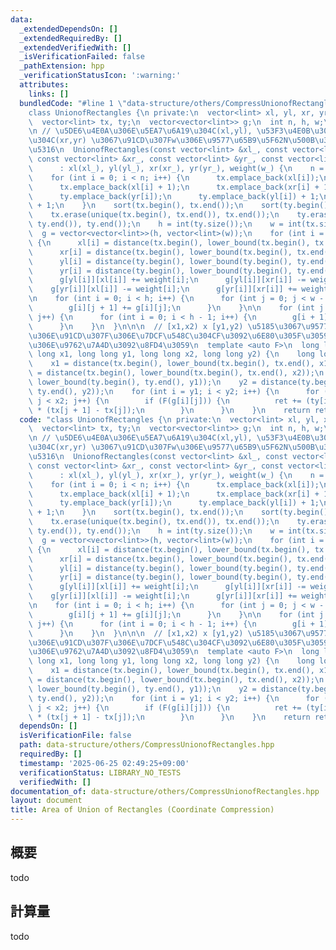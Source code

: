 ```yaml
---
data:
  _extendedDependsOn: []
  _extendedRequiredBy: []
  _extendedVerifiedWith: []
  _isVerificationFailed: false
  _pathExtension: hpp
  _verificationStatusIcon: ':warning:'
  attributes:
    links: []
  bundledCode: "#line 1 \"data-structure/others/CompressUnionofRectangles.hpp\"\n\
    class UnionofRectangles {\n private:\n  vector<lint> xl, yl, xr, yr, weight;\n\
    \  vector<lint> tx, ty;\n  vector<vector<lint>> g;\n  int n, h, w;\n\n public:\n\
    \n // \u5DE6\u4E0A\u306E\u5EA7\u6A19\u304C(xl,yl), \u53F3\u4E0B\u306E\u5EA7\u6A19\
    \u304C(xr,yr) \u3067\u91CD\u307Fw\u306E\u9577\u65B9\u5F62N\u500B\u3067\u521D\u671F\
    \u5316\n  UnionofRectangles(const vector<lint> &xl_, const vector<lint> &yl_,\
    \ const vector<lint> &xr_, const vector<lint> &yr_, const vector<lint> &w_)\n\
    \      : xl(xl_), yl(yl_), xr(xr_), yr(yr_), weight(w_) {\n    n = int(xl.size());\n\
    \    for (int i = 0; i < n; i++) {\n      tx.emplace_back(xl[i]);\n      tx.emplace_back(xr[i]);\n\
    \      tx.emplace_back(xl[i] + 1);\n      tx.emplace_back(xr[i] + 1);\n      ty.emplace_back(yl[i]);\n\
    \      ty.emplace_back(yr[i]);\n      ty.emplace_back(yl[i]) + 1;\n      ty.emplace_back(yr[i])\
    \ + 1;\n    }\n    sort(tx.begin(), tx.end());\n    sort(ty.begin(), ty.end());\n\
    \    tx.erase(unique(tx.begin(), tx.end()), tx.end());\n    ty.erase(unique(ty.begin(),\
    \ ty.end()), ty.end());\n    h = int(ty.size());\n    w = int(tx.size());\n  \
    \  g = vector<vector<lint>>(h, vector<lint>(w));\n    for (int i = 0; i < n; i++)\
    \ {\n      xl[i] = distance(tx.begin(), lower_bound(tx.begin(), tx.end(), xl[i]));\n\
    \      xr[i] = distance(tx.begin(), lower_bound(tx.begin(), tx.end(), xr[i]));\n\
    \      yl[i] = distance(ty.begin(), lower_bound(ty.begin(), ty.end(), yl[i]));\n\
    \      yr[i] = distance(ty.begin(), lower_bound(ty.begin(), ty.end(), yr[i]));\n\
    \      g[yl[i]][xl[i]] += weight[i];\n      g[yl[i]][xr[i]] -= weight[i];\n  \
    \    g[yr[i]][xl[i]] -= weight[i];\n      g[yr[i]][xr[i]] += weight[i];\n    }\n\
    \n    for (int i = 0; i < h; i++) {\n      for (int j = 0; j < w - 1; j++) {\n\
    \        g[i][j + 1] += g[i][j];\n      }\n    }\n\n    for (int j = 0; j < w;\
    \ j++) {\n      for (int i = 0; i < h - 1; i++) {\n        g[i + 1][j] += g[i][j];\n\
    \      }\n    }\n  }\n\n\n  // [x1,x2) x [y1,y2) \u5185\u3067\u9577\u65B9\u5F62\
    \u306E\u91CD\u307F\u306E\u7DCF\u548C\u304CF\u3092\u6E80\u305F\u3059\u90E8\u5206\
    \u306E\u9762\u7A4D\u3092\u8FD4\u3059\n  template <auto F>\n  long long query(long\
    \ long x1, long long y1, long long x2, long long y2) {\n    long long ret = 0;\n\
    \    x1 = distance(tx.begin(), lower_bound(tx.begin(), tx.end(), x1));\n    x2\
    \ = distance(tx.begin(), lower_bound(tx.begin(), tx.end(), x2));\n    y1 = distance(ty.begin(),\
    \ lower_bound(ty.begin(), ty.end(), y1));\n    y2 = distance(ty.begin(), lower_bound(ty.begin(),\
    \ ty.end(), y2));\n    for (int i = y1; i < y2; i++) {\n      for (int j = x1;\
    \ j < x2; j++) {\n        if (F(g[i][j])) {\n          ret += (ty[i + 1] - ty[i])\
    \ * (tx[j + 1] - tx[j]);\n        }\n      }\n    }\n    return ret;\n  }\n};\n"
  code: "class UnionofRectangles {\n private:\n  vector<lint> xl, yl, xr, yr, weight;\n\
    \  vector<lint> tx, ty;\n  vector<vector<lint>> g;\n  int n, h, w;\n\n public:\n\
    \n // \u5DE6\u4E0A\u306E\u5EA7\u6A19\u304C(xl,yl), \u53F3\u4E0B\u306E\u5EA7\u6A19\
    \u304C(xr,yr) \u3067\u91CD\u307Fw\u306E\u9577\u65B9\u5F62N\u500B\u3067\u521D\u671F\
    \u5316\n  UnionofRectangles(const vector<lint> &xl_, const vector<lint> &yl_,\
    \ const vector<lint> &xr_, const vector<lint> &yr_, const vector<lint> &w_)\n\
    \      : xl(xl_), yl(yl_), xr(xr_), yr(yr_), weight(w_) {\n    n = int(xl.size());\n\
    \    for (int i = 0; i < n; i++) {\n      tx.emplace_back(xl[i]);\n      tx.emplace_back(xr[i]);\n\
    \      tx.emplace_back(xl[i] + 1);\n      tx.emplace_back(xr[i] + 1);\n      ty.emplace_back(yl[i]);\n\
    \      ty.emplace_back(yr[i]);\n      ty.emplace_back(yl[i]) + 1;\n      ty.emplace_back(yr[i])\
    \ + 1;\n    }\n    sort(tx.begin(), tx.end());\n    sort(ty.begin(), ty.end());\n\
    \    tx.erase(unique(tx.begin(), tx.end()), tx.end());\n    ty.erase(unique(ty.begin(),\
    \ ty.end()), ty.end());\n    h = int(ty.size());\n    w = int(tx.size());\n  \
    \  g = vector<vector<lint>>(h, vector<lint>(w));\n    for (int i = 0; i < n; i++)\
    \ {\n      xl[i] = distance(tx.begin(), lower_bound(tx.begin(), tx.end(), xl[i]));\n\
    \      xr[i] = distance(tx.begin(), lower_bound(tx.begin(), tx.end(), xr[i]));\n\
    \      yl[i] = distance(ty.begin(), lower_bound(ty.begin(), ty.end(), yl[i]));\n\
    \      yr[i] = distance(ty.begin(), lower_bound(ty.begin(), ty.end(), yr[i]));\n\
    \      g[yl[i]][xl[i]] += weight[i];\n      g[yl[i]][xr[i]] -= weight[i];\n  \
    \    g[yr[i]][xl[i]] -= weight[i];\n      g[yr[i]][xr[i]] += weight[i];\n    }\n\
    \n    for (int i = 0; i < h; i++) {\n      for (int j = 0; j < w - 1; j++) {\n\
    \        g[i][j + 1] += g[i][j];\n      }\n    }\n\n    for (int j = 0; j < w;\
    \ j++) {\n      for (int i = 0; i < h - 1; i++) {\n        g[i + 1][j] += g[i][j];\n\
    \      }\n    }\n  }\n\n\n  // [x1,x2) x [y1,y2) \u5185\u3067\u9577\u65B9\u5F62\
    \u306E\u91CD\u307F\u306E\u7DCF\u548C\u304CF\u3092\u6E80\u305F\u3059\u90E8\u5206\
    \u306E\u9762\u7A4D\u3092\u8FD4\u3059\n  template <auto F>\n  long long query(long\
    \ long x1, long long y1, long long x2, long long y2) {\n    long long ret = 0;\n\
    \    x1 = distance(tx.begin(), lower_bound(tx.begin(), tx.end(), x1));\n    x2\
    \ = distance(tx.begin(), lower_bound(tx.begin(), tx.end(), x2));\n    y1 = distance(ty.begin(),\
    \ lower_bound(ty.begin(), ty.end(), y1));\n    y2 = distance(ty.begin(), lower_bound(ty.begin(),\
    \ ty.end(), y2));\n    for (int i = y1; i < y2; i++) {\n      for (int j = x1;\
    \ j < x2; j++) {\n        if (F(g[i][j])) {\n          ret += (ty[i + 1] - ty[i])\
    \ * (tx[j + 1] - tx[j]);\n        }\n      }\n    }\n    return ret;\n  }\n};"
  dependsOn: []
  isVerificationFile: false
  path: data-structure/others/CompressUnionofRectangles.hpp
  requiredBy: []
  timestamp: '2025-06-25 02:49:25+09:00'
  verificationStatus: LIBRARY_NO_TESTS
  verifiedWith: []
documentation_of: data-structure/others/CompressUnionofRectangles.hpp
layout: document
title: Area of Union of Rectangles (Coordinate Compression)
---
```


## 概要

todo

## 計算量
todo